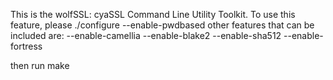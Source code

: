 This is the wolfSSL: cyaSSL Command Line Utility Toolkit.
To use this feature, please ./configure --enable-pwdbased 
    other features that can be included are:
        --enable-camellia
        --enable-blake2
        --enable-sha512
        --enable-fortress

then run make
